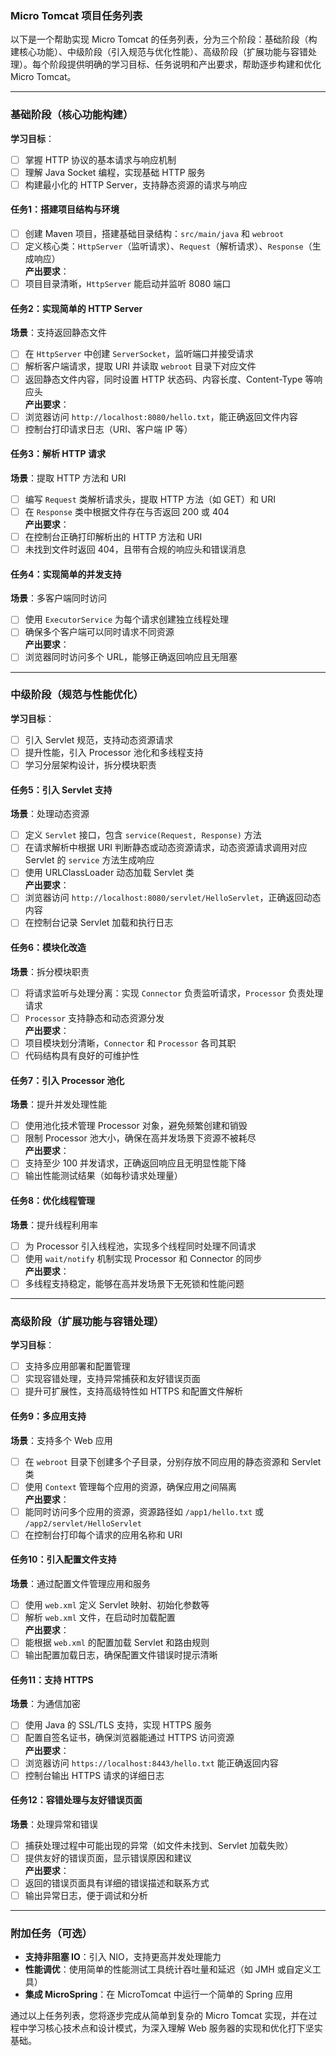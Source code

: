 ### Micro Tomcat 项目任务列表

以下是一个帮助实现 Micro Tomcat 的任务列表，分为三个阶段：基础阶段（构建核心功能）、中级阶段（引入规范与优化性能）、高级阶段（扩展功能与容错处理）。每个阶段提供明确的学习目标、任务说明和产出要求，帮助逐步构建和优化 Micro Tomcat。

---

### 基础阶段（核心功能构建）

**学习目标**：  
- [ ] 掌握 HTTP 协议的基本请求与响应机制  
- [ ] 理解 Java Socket 编程，实现基础 HTTP 服务  
- [ ] 构建最小化的 HTTP Server，支持静态资源的请求与响应

#### 任务1：搭建项目结构与环境  
- [ ] 创建 Maven 项目，搭建基础目录结构：`src/main/java` 和 `webroot`  
- [ ] 定义核心类：`HttpServer`（监听请求）、`Request`（解析请求）、`Response`（生成响应）  
**产出要求**：  
- [ ] 项目目录清晰，`HttpServer` 能启动并监听 8080 端口  

#### 任务2：实现简单的 HTTP Server  
**场景**：支持返回静态文件  
- [ ] 在 `HttpServer` 中创建 `ServerSocket`，监听端口并接受请求  
- [ ] 解析客户端请求，提取 URI 并读取 `webroot` 目录下对应文件  
- [ ] 返回静态文件内容，同时设置 HTTP 状态码、内容长度、Content-Type 等响应头  
**产出要求**：  
- [ ] 浏览器访问 `http://localhost:8080/hello.txt`，能正确返回文件内容  
- [ ] 控制台打印请求日志（URI、客户端 IP 等）  

#### 任务3：解析 HTTP 请求  
**场景**：提取 HTTP 方法和 URI  
- [ ] 编写 `Request` 类解析请求头，提取 HTTP 方法（如 GET）和 URI  
- [ ] 在 `Response` 类中根据文件存在与否返回 200 或 404  
**产出要求**：  
- [ ] 在控制台正确打印解析出的 HTTP 方法和 URI  
- [ ] 未找到文件时返回 404，且带有合规的响应头和错误消息  

#### 任务4：实现简单的并发支持  
**场景**：多客户端同时访问  
- [ ] 使用 `ExecutorService` 为每个请求创建独立线程处理  
- [ ] 确保多个客户端可以同时请求不同资源  
**产出要求**：  
- [ ] 浏览器同时访问多个 URL，能够正确返回响应且无阻塞  

---

### 中级阶段（规范与性能优化）

**学习目标**：  
- [ ] 引入 Servlet 规范，支持动态资源请求  
- [ ] 提升性能，引入 Processor 池化和多线程支持  
- [ ] 学习分层架构设计，拆分模块职责

#### 任务5：引入 Servlet 支持  
**场景**：处理动态资源  
- [ ] 定义 `Servlet` 接口，包含 `service(Request, Response)` 方法  
- [ ] 在请求解析中根据 URI 判断静态或动态资源请求，动态资源请求调用对应 Servlet 的 `service` 方法生成响应  
- [ ] 使用 URLClassLoader 动态加载 Servlet 类  
**产出要求**：  
- [ ] 浏览器访问 `http://localhost:8080/servlet/HelloServlet`，正确返回动态内容  
- [ ] 在控制台记录 Servlet 加载和执行日志  

#### 任务6：模块化改造  
**场景**：拆分模块职责  
- [ ] 将请求监听与处理分离：实现 `Connector` 负责监听请求，`Processor` 负责处理请求  
- [ ] `Processor` 支持静态和动态资源分发  
**产出要求**：  
- [ ] 项目模块划分清晰，`Connector` 和 `Processor` 各司其职  
- [ ] 代码结构具有良好的可维护性  

#### 任务7：引入 Processor 池化  
**场景**：提升并发处理性能  
- [ ] 使用池化技术管理 Processor 对象，避免频繁创建和销毁  
- [ ] 限制 Processor 池大小，确保在高并发场景下资源不被耗尽  
**产出要求**：  
- [ ] 支持至少 100 并发请求，正确返回响应且无明显性能下降  
- [ ] 输出性能测试结果（如每秒请求处理量）  

#### 任务8：优化线程管理  
**场景**：提升线程利用率  
- [ ] 为 Processor 引入线程池，实现多个线程同时处理不同请求  
- [ ] 使用 `wait/notify` 机制实现 Processor 和 Connector 的同步  
**产出要求**：  
- [ ] 多线程支持稳定，能够在高并发场景下无死锁和性能问题  

---

### 高级阶段（扩展功能与容错处理）

**学习目标**：  
- [ ] 支持多应用部署和配置管理  
- [ ] 实现容错处理，支持异常捕获和友好错误页面  
- [ ] 提升可扩展性，支持高级特性如 HTTPS 和配置文件解析

#### 任务9：多应用支持  
**场景**：支持多个 Web 应用  
- [ ] 在 `webroot` 目录下创建多个子目录，分别存放不同应用的静态资源和 Servlet 类  
- [ ] 使用 `Context` 管理每个应用的资源，确保应用之间隔离  
**产出要求**：  
- [ ] 能同时访问多个应用的资源，资源路径如 `/app1/hello.txt` 或 `/app2/servlet/HelloServlet`  
- [ ] 在控制台打印每个请求的应用名称和 URI  

#### 任务10：引入配置文件支持  
**场景**：通过配置文件管理应用和服务  
- [ ] 使用 `web.xml` 定义 Servlet 映射、初始化参数等  
- [ ] 解析 `web.xml` 文件，在启动时加载配置  
**产出要求**：  
- [ ] 能根据 `web.xml` 的配置加载 Servlet 和路由规则  
- [ ] 输出配置加载日志，确保配置文件错误时提示清晰  

#### 任务11：支持 HTTPS  
**场景**：为通信加密  
- [ ] 使用 Java 的 SSL/TLS 支持，实现 HTTPS 服务  
- [ ] 配置自签名证书，确保浏览器能通过 HTTPS 访问资源  
**产出要求**：  
- [ ] 浏览器访问 `https://localhost:8443/hello.txt` 能正确返回内容  
- [ ] 控制台输出 HTTPS 请求的详细日志  

#### 任务12：容错处理与友好错误页面  
**场景**：处理异常和错误  
- [ ] 捕获处理过程中可能出现的异常（如文件未找到、Servlet 加载失败）  
- [ ] 提供友好的错误页面，显示错误原因和建议  
**产出要求**：  
- [ ] 返回的错误页面具有详细的错误描述和联系方式  
- [ ] 输出异常日志，便于调试和分析  

---

### 附加任务（可选）

- **支持非阻塞 IO**：引入 NIO，支持更高并发处理能力  
- **性能调优**：使用简单的性能测试工具统计吞吐量和延迟（如 JMH 或自定义工具）  
- **集成 MicroSpring**：在 MicroTomcat 中运行一个简单的 Spring 应用  

通过以上任务列表，您将逐步完成从简单到复杂的 Micro Tomcat 实现，并在过程中学习核心技术点和设计模式，为深入理解 Web 服务器的实现和优化打下坚实基础。